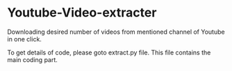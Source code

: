 # Youtube-Video-extracter
Downloading desired number of videos from mentioned channel of Youtube in one click.

To get details of code, please goto extract.py file. This file contains the main coding part.
